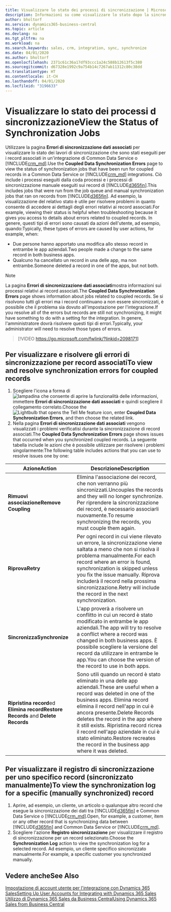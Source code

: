 ```yaml
---
title: Visualizzare lo stato dei processi di sincronizzazione | Microsoft Docs
description: Informazioni su come visualizzare lo stato dopo la sincronizzazione di record associati.
author: bholtorf
ms.service: dynamics365-business-central
ms.topic: article
ms.devlang: na
ms.tgt_pltfrm: na
ms.workload: na
ms.search.keywords: sales, crm, integration, sync, synchronize
ms.date: 04/01/2020
ms.author: bholtorf
ms.openlocfilehash: 2371c61c36a17df93ccc1a24c588b12613f5c380
ms.sourcegitcommit: d67328e1992c9a754b14c7267ab11312c80c38dd
ms.translationtype: HT
ms.contentlocale: it-CH
ms.lasthandoff: 04/01/2020
ms.locfileid: "3196633"
---
```

# <a name="view-the-status-of-synchronization-jobs"></a><span data-ttu-id="0dff6-103">Visualizzare lo stato dei processi d sincronizzazione</span><span class="sxs-lookup"><span data-stu-id="0dff6-103">View the Status of Synchronization Jobs</span></span>
<span data-ttu-id="0dff6-104">Utilizzare la pagina **Errori di sincronizzazione dati associati** per visualizzare lo stato dei lavori di sincronizzazione che sono stati eseguiti per i record associati in un'integrazione di Common Data Service o [!INCLUDE[crm_md](includes/crm_md.md)].</span><span class="sxs-lookup"><span data-stu-id="0dff6-104">Use the **Coupled Data Synchronization Errors** page to view the status of synchronization jobs that have been run for coupled records in a Common Data Service or [!INCLUDE[crm_md](includes/crm_md.md)] integrations.</span></span> <span data-ttu-id="0dff6-105">Ciò include i processi eseguiti dalla coda processi e i processi di sincronizzazione manuale eseguiti sui record di [!INCLUDE[d365fin](includes/d365fin_md.md)].</span><span class="sxs-lookup"><span data-stu-id="0dff6-105">This includes jobs that were run from the job queue and manual synchronization jobs that ran on records from [!INCLUDE[d365fin](includes/d365fin_md.md)].</span></span> <span data-ttu-id="0dff6-106">Ad esempio, la visualizzazione del relativo stato è utile per risolvere problemi in quanto consente di accedere ai dettagli degli errori relativi ai record associati.</span><span class="sxs-lookup"><span data-stu-id="0dff6-106">For example, viewing their status is helpful when troubleshooting because it gives you access to details about errors related to coupled records.</span></span> <span data-ttu-id="0dff6-107">In genere, questi tipi di errori sono causati da azioni dell'utente, ad esempio, quando:</span><span class="sxs-lookup"><span data-stu-id="0dff6-107">Typically, these types of errors are caused by user actions, for example, when:</span></span>  

* <span data-ttu-id="0dff6-108">Due persone hanno apportato una modifica allo stesso record in entrambe le app aziendali.</span><span class="sxs-lookup"><span data-stu-id="0dff6-108">Two people made a change to the same record in both business apps.</span></span>
* <span data-ttu-id="0dff6-109">Qualcuno ha cancellato un record in una delle app, ma non entrambe.</span><span class="sxs-lookup"><span data-stu-id="0dff6-109">Someone deleted a record in one of the apps, but not both.</span></span>

> [!Note]
> <span data-ttu-id="0dff6-110">La pagina **Errori di sincronizzazione dati associati**mostra informazioni sui processi relativi ai record associati.</span><span class="sxs-lookup"><span data-stu-id="0dff6-110">The **Coupled Data Synchronization Errors** page shows information about jobs related to coupled records.</span></span> <span data-ttu-id="0dff6-111">Se si risolvono tutti gli errori ma i record continuano a non essere sincronizzati, è possibile che il problema sia dovuto all'impostazione per l'integrazione.</span><span class="sxs-lookup"><span data-stu-id="0dff6-111">If you resolve all of the errors but records are still not synchronizing, it might have something to do with a setting for the integration.</span></span> <span data-ttu-id="0dff6-112">In genere, l'amministratore dovrà risolvere questi tipi di errori.</span><span class="sxs-lookup"><span data-stu-id="0dff6-112">Typically, your administrator will need to resolve those types of errors.</span></span>   

> [!VIDEO https://go.microsoft.com/fwlink/?linkid=2098171]

## <a name="to-view-and-resolve-synchronization-errors-for-coupled-records"></a><span data-ttu-id="0dff6-113">Per visualizzare e risolvere gli errori di sincronizzazione per record associati</span><span class="sxs-lookup"><span data-stu-id="0dff6-113">To view and resolve synchronization errors for coupled records</span></span>
1. <span data-ttu-id="0dff6-114">Scegliere l'icona a forma di ![lampadina che consente di aprire la funzionalità delle informazioni](media/ui-search/search_small.png "Informazioni sull'operazione che si desidera eseguire"), immettere **Errori di sincronizzazione dati associati** e quindi scegliere il collegamento correlato.</span><span class="sxs-lookup"><span data-stu-id="0dff6-114">Choose the ![Lightbulb that opens the Tell Me feature](media/ui-search/search_small.png "Tell me what you want to do") icon, enter **Coupled Data Synchronization Errors**, and then choose the related link.</span></span>
2. <span data-ttu-id="0dff6-115">Nella pagina **Errori di sincronizzazione dati associati** vengono visualizzati i problemi verificatisi durante la sincronizzazione di record associati.</span><span class="sxs-lookup"><span data-stu-id="0dff6-115">The **Coupled Data Synchronization Errors** page shows issues that occurred when you synchronized coupled records.</span></span> <span data-ttu-id="0dff6-116">La seguente tabella include le azioni che è possibile utilizzare per risolvere i problemi singolarmente:</span><span class="sxs-lookup"><span data-stu-id="0dff6-116">The following table includes actions that you can use to resolve issues one by one:</span></span>

|<span data-ttu-id="0dff6-117">Azione</span><span class="sxs-lookup"><span data-stu-id="0dff6-117">Action</span></span>|<span data-ttu-id="0dff6-118">Descrizione</span><span class="sxs-lookup"><span data-stu-id="0dff6-118">Description</span></span>|
|----|----|
|<span data-ttu-id="0dff6-119">**Rimuovi associazione**</span><span class="sxs-lookup"><span data-stu-id="0dff6-119">**Remove Coupling**</span></span>|<span data-ttu-id="0dff6-120">Elimina l'associazione dei record, che non verranno più sincronizzati.</span><span class="sxs-lookup"><span data-stu-id="0dff6-120">Uncouples the records and they will no longer synchronize.</span></span> <span data-ttu-id="0dff6-121">Per riprendere la sincronizzazione dei record, è necessario associarli nuovamente.</span><span class="sxs-lookup"><span data-stu-id="0dff6-121">To resume synchronizing the records, you must couple them again.</span></span>|
|<span data-ttu-id="0dff6-122">**Riprova**</span><span class="sxs-lookup"><span data-stu-id="0dff6-122">**Retry**</span></span>|<span data-ttu-id="0dff6-123">Per ogni record in cui viene rilevato un errore, la sincronizzazione viene saltata a meno che non si risolva il problema manualmente.</span><span class="sxs-lookup"><span data-stu-id="0dff6-123">For each record where an error is found, synchronization is skipped unless you fix the issue manually.</span></span> <span data-ttu-id="0dff6-124">Riprova includerà il record nella prossima sincronizzazione.</span><span class="sxs-lookup"><span data-stu-id="0dff6-124">Retry will include the record in the next synchronization.</span></span>|
|<span data-ttu-id="0dff6-125">**Sincronizza**</span><span class="sxs-lookup"><span data-stu-id="0dff6-125">**Synchronize**</span></span>|<span data-ttu-id="0dff6-126">L'app proverà a risolvere un conflitto in cui un record è stato modificato in entrambe le app aziendali.</span><span class="sxs-lookup"><span data-stu-id="0dff6-126">The app will try to resolve a conflict where a record was changed in both business apps.</span></span> <span data-ttu-id="0dff6-127">È possibile scegliere la versione del record da utilizzare in entrambe le app.</span><span class="sxs-lookup"><span data-stu-id="0dff6-127">You can choose the version of the record to use in both apps.</span></span>|
|<span data-ttu-id="0dff6-128">**Ripristina record**ed **Elimina record**</span><span class="sxs-lookup"><span data-stu-id="0dff6-128">**Restore Records** and **Delete Records**</span></span>|<span data-ttu-id="0dff6-129">Sono utili quando un record è stato eliminato in una delle app aziendali.</span><span class="sxs-lookup"><span data-stu-id="0dff6-129">These are useful when a record was deleted in one of the business apps.</span></span> <span data-ttu-id="0dff6-130">Elimina record elimina il record nell'app in cui è ancora presente.</span><span class="sxs-lookup"><span data-stu-id="0dff6-130">Delete Records deletes the record in the app where it still exists.</span></span> <span data-ttu-id="0dff6-131">Ripristina record ricrea il record nell'app aziendale in cui è stato eliminato.</span><span class="sxs-lookup"><span data-stu-id="0dff6-131">Restore recreates the record in the business app where it was deleted.</span></span>|

## <a name="to-view-the-synchronization-log-for-a-specific-manually-synchronized-record"></a><span data-ttu-id="0dff6-132">Per visualizzare il registro di sincronizzazione per uno specifico record (sincronizzato manualmente)</span><span class="sxs-lookup"><span data-stu-id="0dff6-132">To view the synchronization log for a specific (manually synchronized) record</span></span>
1. <span data-ttu-id="0dff6-133">Aprire, ad esempio, un cliente, un articolo o qualunque altro record che esegue la sincronizzazione dei dati tra [!INCLUDE[d365fin](includes/d365fin_md.md)] e Common Data Service o [!INCLUDE[crm_md](includes/crm_md.md)].</span><span class="sxs-lookup"><span data-stu-id="0dff6-133">Open, for example, a customer, item or any other record that is synchronizing data between [!INCLUDE[d365fin](includes/d365fin_md.md)] and Common Data Service or [!INCLUDE[crm_md](includes/crm_md.md)].</span></span>
2. <span data-ttu-id="0dff6-134">Scegliere l'azione **Registro sincronizzazione** per visualizzare il registro di sincronizzazione per un record selezionato.</span><span class="sxs-lookup"><span data-stu-id="0dff6-134">Choose the **Synchronization Log** action to view the synchronization log for a selected record.</span></span> <span data-ttu-id="0dff6-135">Ad esempio, un cliente specifico sincronizzato manualmente.</span><span class="sxs-lookup"><span data-stu-id="0dff6-135">For example, a specific customer you synchronized manually.</span></span>

## <a name="see-also"></a><span data-ttu-id="0dff6-136">Vedere anche</span><span class="sxs-lookup"><span data-stu-id="0dff6-136">See Also</span></span>  
[<span data-ttu-id="0dff6-137">Impostazione di account utente per l'integrazione con Dynamics 365 Sales</span><span class="sxs-lookup"><span data-stu-id="0dff6-137">Setting Up User Accounts for Integrating with Dynamics 365 Sales</span></span>](admin-setting-up-integration-with-dynamics-sales.md)  
[<span data-ttu-id="0dff6-138">Utilizzo di Dynamics 365 Sales da Business Central</span><span class="sxs-lookup"><span data-stu-id="0dff6-138">Using Dynamics 365 Sales from Business Central</span></span>](marketing-integrate-dynamicscrm.md)
